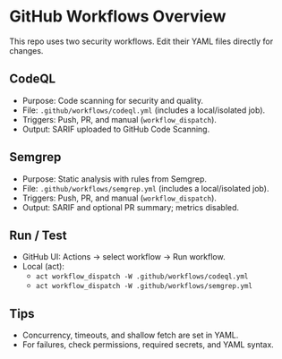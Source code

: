 # GitHub Workflows Overview

This repo uses two security workflows. Edit their YAML files directly for changes.

## CodeQL
- Purpose: Code scanning for security and quality.
- File: `.github/workflows/codeql.yml` (includes a local/isolated job).
- Triggers: Push, PR, and manual (`workflow_dispatch`).
- Output: SARIF uploaded to GitHub Code Scanning.

## Semgrep
- Purpose: Static analysis with rules from Semgrep.
- File: `.github/workflows/semgrep.yml` (includes a local/isolated job).
- Triggers: Push, PR, and manual (`workflow_dispatch`).
- Output: SARIF and optional PR summary; metrics disabled.

## Run / Test
- GitHub UI: Actions → select workflow → Run workflow.
- Local (act):
  - `act workflow_dispatch -W .github/workflows/codeql.yml`
  - `act workflow_dispatch -W .github/workflows/semgrep.yml`

## Tips
- Concurrency, timeouts, and shallow fetch are set in YAML.
- For failures, check permissions, required secrets, and YAML syntax.
